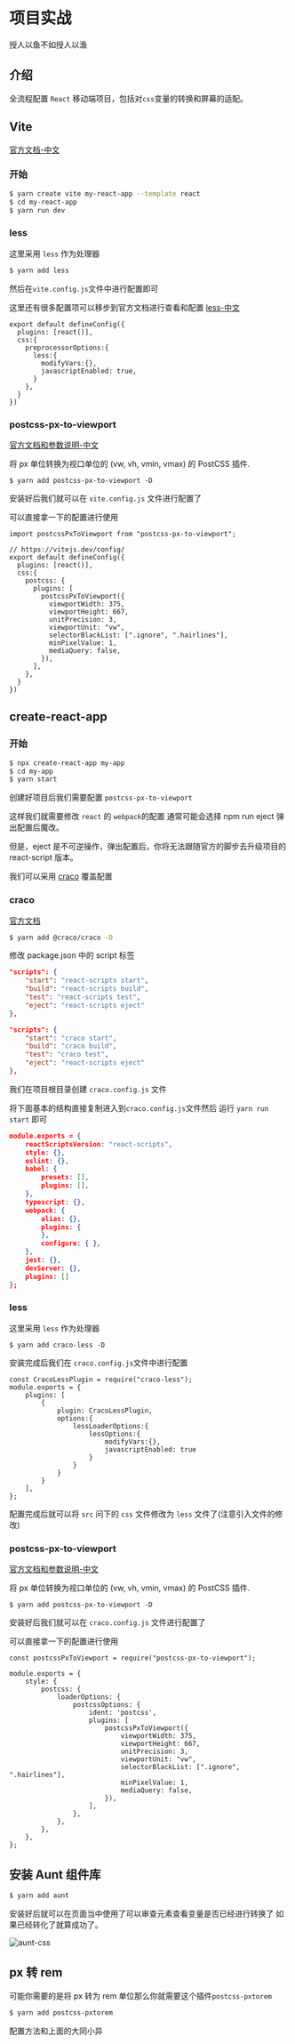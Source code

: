 # 项目实战

授人以鱼不如授人以渔

## 介绍

全流程配置 `React` 移动端项目，包括对`css`变量的转换和屏幕的适配。

## Vite

[官方文档-中文](https://cn.vitejs.dev/)

### 开始

```bash
$ yarn create vite my-react-app --template react
$ cd my-react-app
$ yarn run dev
```

### less

这里采用 `less` 作为处理器

```bash
$ yarn add less
```

然后在`vite.config.js`文件中进行配置即可

这里还有很多配置项可以移步到官方文档进行查看和配置 [less-中文](https://less.bootcss.com/)

```tsx
export default defineConfig({
  plugins: [react()],
  css:{
    preprocessorOptions:{
      less:{
        modifyVars:{},
        javascriptEnabled: true,
      }
    },
  }
})
```

### postcss-px-to-viewport

[官方文档和参数说明-中文](https://github.com/evrone/postcss-px-to-viewport/blob/master/README_CN.md)

将 px 单位转换为视口单位的 (vw, vh, vmin, vmax) 的 PostCSS 插件.

```
$ yarn add postcss-px-to-viewport -D
```

安装好后我们就可以在 `vite.config.js` 文件进行配置了

可以直接拿一下的配置进行使用

```tsx
import postcssPxToViewport from "postcss-px-to-viewport";

// https://vitejs.dev/config/
export default defineConfig({
  plugins: [react()],
  css:{
    postcss: {
      plugins: [
        postcssPxToViewport({
          viewportWidth: 375,
          viewportHeight: 667,
          unitPrecision: 3,
          viewportUnit: "vw",
          selectorBlackList: [".ignore", ".hairlines"],
          minPixelValue: 1,
          mediaQuery: false,
        }),
      ],
    },
  }
})
```

## create-react-app

### 开始

```bash
$ npx create-react-app my-app
$ cd my-app
$ yarn start
```

创建好项目后我们需要配置 `postcss-px-to-viewport`

这样我们就需要修改 `react` 的 `webpack`的配置 通常可能会选择 npm run eject 弹出配置后魔改。

但是，eject 是不可逆操作，弹出配置后，你将无法跟随官方的脚步去升级项目的 react-script 版本。

我们可以采用 [craco](https://github.com/dilanx/craco) 覆盖配置

### craco

[官方文档](https://github.com/dilanx/craco)

```bash
$ yarn add @craco/craco -D
```

修改 package.json 中的 script 标签

```json
"scripts": {
    "start": "react-scripts start",
    "build": "react-scripts build",
    "test": "react-scripts test",
    "eject": "react-scripts eject"
},
```

```json
"scripts": {
    "start": "craco start",
    "build": "craco build",
    "test": "craco test",
    "eject": "react-scripts eject"
},
```

我们在项目根目录创建 `craco.config.js` 文件

将下面基本的结构直接复制进入到`craco.config.js`文件然后 运行 `yarn run start` 即可

```json
module.exports = {
    reactScriptsVersion: "react-scripts",
    style: {},
    eslint: {},
    babel: {
        presets: [],
        plugins: [],
    },
    typescript: {},
    webpack: {
        alias: {},
        plugins: {
        },
        configure: { },
    },
    jest: {},
    devServer: {},
    plugins: []
};
```

### less

这里采用 `less` 作为处理器

```tsx
$ yarn add craco-less -D
```

安装完成后我们在 `craco.config.js`文件中进行配置

```tsx
const CracoLessPlugin = require("craco-less");
module.exports = {
    plugins: [
        {
            plugin: CracoLessPlugin,
            options:{
                lessLoaderOptions:{
                    lessOptions:{
                        modifyVars:{},
                        javascriptEnabled: true
                    }
                }
            }
        }
    ],
};
```

配置完成后就可以将 `src` 问下的 `css` 文件修改为 `less` 文件了(注意引入文件的修改)

### postcss-px-to-viewport

[官方文档和参数说明-中文](https://github.com/evrone/postcss-px-to-viewport/blob/master/README_CN.md)

将 px 单位转换为视口单位的 (vw, vh, vmin, vmax) 的 PostCSS 插件.

```
$ yarn add postcss-px-to-viewport -D
```

安装好后我们就可以在 `craco.config.js` 文件进行配置了

可以直接拿一下的配置进行使用

```tsx
const postcssPxToViewport = require("postcss-px-to-viewport");

module.exports = {
    style: {
        postcss: {
            loaderOptions: {
                postcssOptions: {
                    ident: 'postcss',
                    plugins: [
                        postcssPxToViewport({
                            viewportWidth: 375,
                            viewportHeight: 667,
                            unitPrecision: 3,
                            viewportUnit: "vw",
                            selectorBlackList: [".ignore", ".hairlines"],
                            minPixelValue: 1,
                            mediaQuery: false,
                        }),
                    ],
                },
            },
        },
    },
};
```

## 安装 Aunt 组件库

```bash
$ yarn add aunt
```

安装好后就可以在页面当中使用了可以审查元素查看变量是否已经进行转换了 如果已经转化了就算成功了。

![aunt-css](https://cdn.jsdelivr.net/gh/duogongneng/OneMyBlogImg@master/image-20220707113828630.png)

## px 转 rem

可能你需要的是将 px 转为 rem 单位那么你就需要这个插件`postcss-pxtorem`

```bash
$ yarn add postcss-pxtorem
```

配置方法和上面的大同小异
